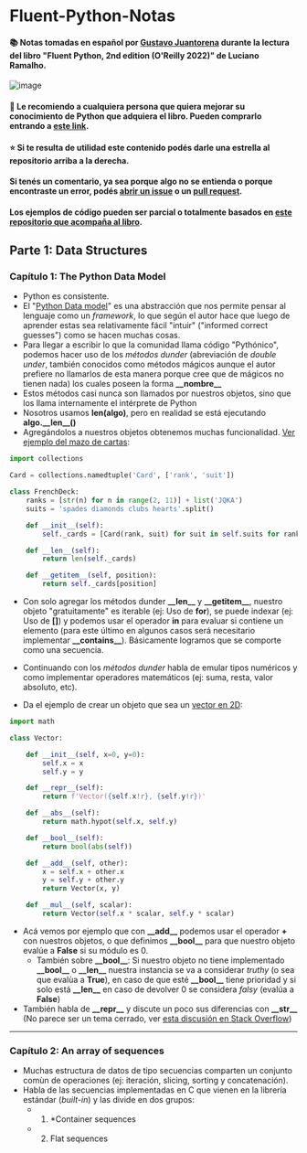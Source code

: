 # Fluent-Python-Notas
#### 📚 Notas tomadas en español por [Gustavo Juantorena](https://www.linkedin.com/in/gustavo-juantorena/) durante la lectura del libro "Fluent Python, 2nd edition (O'Reilly 2022)" de Luciano Ramalho.
![image](https://avatars.githubusercontent.com/u/9216311?s=200&v=4)
#### 🦎 Le recomiendo a cualquiera persona que quiera mejorar su conocimiento de Python que adquiera el libro. Pueden comprarlo entrando a [este link](https://www.amazon.com/-/es/gp/aw/d/1492056359/ref=dp_ob_neva_mobile).

#### ⭐ Si te resulta de utilidad este contenido podés darle una estrella al repositorio arriba a la derecha.
#### Si tenés un comentario, ya sea porque algo no se entienda o porque encontraste un error, podés [abrir un issue](https://docs.github.com/es/issues/tracking-your-work-with-issues/creating-an-issue) o un [pull request](https://www.freecodecamp.org/espanol/news/como-hacer-tu-primer-pull-request-en-github/).

#### Los ejemplos de código pueden ser parcial o totalmente basados en [este repositorio que acompaña al libro](https://github.com/fluentpython/example-code-2e).

## Parte 1: Data Structures 

### Capítulo 1: The Python Data Model

* Python es consistente.
* El "[Python Data model](https://docs.python.org/es/3/reference/datamodel.html)" es una abstracción que nos permite pensar al lenguaje como un *framework*, lo que según el autor hace que luego de aprender estas sea relativamente fácil "intuir" ("informed correct guesses") como se hacen muchas cosas.
* Para llegar a escribir lo que la comunidad llama código "Pythónico", podemos hacer uso de los *métodos dunder* (abreviación de *double under*, también conocidos como métodos mágicos aunque el autor prefiere no llamarlos de esta manera porque cree que de mágicos no tienen nada) los cuales poseen la forma **\_\_nombre\_\_** 
* Estos métodos casi nunca son llamados por nuestros objetos, sino que los llama internamente el intérprete de Python
* Nosotros usamos **len(algo)**, pero en realidad se está ejecutando **algo.\_\_len\_\_\(\)**
* Agregándolos a nuestros objetos obtenemos muchas funcionalidad. [Ver ejemplo del mazo de cartas](https://github.com/fluentpython/example-code-2e/blob/master/01-data-model/data-model.ipynb):

```Python
import collections

Card = collections.namedtuple('Card', ['rank', 'suit'])

class FrenchDeck:
    ranks = [str(n) for n in range(2, 11)] + list('JQKA')
    suits = 'spades diamonds clubs hearts'.split()

    def __init__(self):
        self._cards = [Card(rank, suit) for suit in self.suits for rank in self.ranks]

    def __len__(self):
        return len(self._cards)

    def __getitem__(self, position):
        return self._cards[position]
```

* Con solo agregar los métodos dunder **\_\_len\_\_** y **\_\_getitem\_\_**, nuestro objeto "gratuitamente" es iterable (ej: Uso de **for**), se puede indexar (ej: Uso de **[]**) y podemos usar el operador **in** para evaluar si contiene un elemento (para este último en algunos casos será necesitario implementar **\_\_contains\_\_**). Básicamente logramos que se comporte como una secuencia.   

* Continuando con los *métodos dunder* habla de emular tipos numéricos y como implementar operadores matemáticos (ej: suma, resta, valor absoluto, etc).
* Da el ejemplo de crear un objeto que sea un [vector en 2D](https://github.com/fluentpython/example-code-2e/blob/28d6d033156831a77b700064997c05a40a83805f/01-data-model/vector2d.py):

```Python
import math

class Vector:

    def __init__(self, x=0, y=0):
        self.x = x
        self.y = y

    def __repr__(self):
        return f'Vector({self.x!r}, {self.y!r})'

    def __abs__(self):
        return math.hypot(self.x, self.y)

    def __bool__(self):
        return bool(abs(self))

    def __add__(self, other):
        x = self.x + other.x
        y = self.y + other.y
        return Vector(x, y)

    def __mul__(self, scalar):
        return Vector(self.x * scalar, self.y * scalar)
```
* Acá vemos por ejemplo que con **\_\_add\_\_** podemos usar el operador **+** con nuestros objetos, o que definimos **\_\_bool\_\_** para que nuestro objeto evalúe a **False** si su módulo es 0.
    * También sobre **\_\_bool\_\_**: Si nuestro objeto no tiene implementado **\_\_bool\_\_** o **\_\_len\_\_** nuestra instancia se va a considerar *truthy* (o sea que evalùa a **True**), en caso de que esté **\_\_bool\_\_** tiene prioridad y si solo está **\_\_len\_\_** en caso de devolver 0 se considera *falsy* (evalúa a **False**)   
* También habla de **\_\_repr\_\_** y discute un poco sus diferencias con **\_\_str\_\_** (No parece ser un tema cerrado, ver [esta discusión en Stack Overflow](https://stackoverflow.com/questions/1436703/what-is-the-difference-between-str-and-repr)) 

---

### Capítulo 2: An array of sequences

* Muchas estructura de datos de tipo secuencias comparten un conjunto comùn de operaciones (ej: iteración, slicing, sorting y concatenación).
* Habla de las secuencias implementadas en C que vienen en la librería estándar (*built-in*) y las divide en dos grupos:
    * 1. *Container sequences
    * 2. Flat sequences
